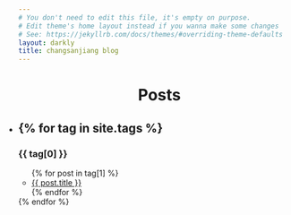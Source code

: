 ```yaml
---
# You don't need to edit this file, it's empty on purpose.
# Edit theme's home layout instead if you wanna make some changes
# See: https://jekyllrb.com/docs/themes/#overriding-theme-defaults
layout: darkly
title: changsanjiang blog
---
```

<div class="home">
	<h1 style="text-align: center;">Posts</h1>
	<ul style="padding: 0">
		<li>
			<h2>
				{% for tag in site.tags %}
				<h3>{{ tag[0] }}</h3>
				<ul>
					{% for post in tag[1] %}
						<li>
							<a href="{{ post.url }}">{{ post.title }}</a>
						</li>
					{% endfor %}
				</ul>
				{% endfor %}
  		</h2>
		</li>
	</ul>
</div>
